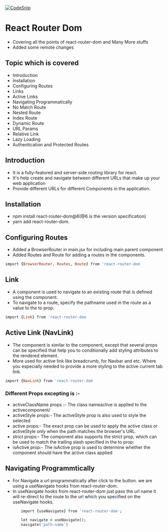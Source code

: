 [![CodeSnip](https://img.shields.io/website?label=CodeSnip&style=for-the-badge&url=https://snipacode.netlify.app/)](https://snipacode.netlify.app/)

# React Router Dom

<!-- Your Instgram for CodeSnippets

<a href="https://snipacode.netlify.app/" target="_blank">
<img src="https://github.com/singhkunal2050/CodeSnip/blob/master/docs/SnipACode.png?raw=true" alt=singhkunal2050-cover style="margin-bottom: 5px;" />
</a> -->

<!-- ![NodeJS](https://img.shields.io/badge/node.js-6DA55F?style=for-the-badge&logo=node.js&logoColor=white)
![React](https://img.shields.io/badge/react-%2320232a.svg?style=for-the-badge&logo=react&logoColor=%2361DAFB)
![TailwindCSS](https://img.shields.io/badge/tailwindcss-%2338B2AC.svg?style=for-the-badge&logo=tailwind-css&logoColor=white)
![Next JS](https://img.shields.io/badge/Next-black?style=for-the-badge&logo=next.js&logoColor=white)
![GraphQL](https://img.shields.io/badge/-GraphQL-E10098?style=for-the-badge&logo=graphql&logoColor=white)
![Redux](https://img.shields.io/badge/redux-%23593d88.svg?style=for-the-badge&logo=redux&logoColor=white) -->

- Covering all the points of react-router-dom and Many More stuffs
- Added some remote changes

## Topic which is covered

- Introduction
- Installation
- Configuring Routes
- Links
- Active Links
- Navigating Programmatically
- No Match Route
- Nested Route
- Index Route
- Dynamic Route
- URL Params
- Relative Link
- Lazy Loading
- Authentication and Protected Routes

## Introduction

- It is a fully-featured and server-side routing library for react.
- It's help create and navigate between different URLs that make up your web application
- Provide different URLs for different Components in the application.

## Installation

- npm install react-router-dom@6(@6 is the version specification)
- yarn add react-router-dom.

## Configuring Routes

- Added a BrowserRouter in main.jsx for including main parent component
- Added Routes and Route for adding a routes in the components.

```ruby
import {BrowserRouter, Routes, Route} from 'react-router-dom
```

## Link

- A <Link> component is used to navigate to an <indexentry content=" component:about"> existing route that is defined using the <Route> component.
- To navigate to a route, specify the pathname used in the route as a value to the to prop.

```ruby
import {Link} from 'react-router-dom
```

## Active Link (NavLink)

- The <NavLink> component is similar to the <Link> component, except that several props can be specified that help you to conditionally add styling attributes to the rendered element.
- More used for active link like breadcrumb, for Navbar and etc. Where you especially needed to provide a more styling to the active current tab link.

```ruby
import {NavLink} from 'react-router-dom
```

### Different Props excepting is :-

- activeClassName props :- The class nameactive is applied to the active<NavLink>component/
- activeStyle props:- The activeStyle prop is also used to style the selected <NavLink>
- active props:- The exact prop can be used to apply the active class or activeStyle only when the path matches the browser's URL.
- strict props:- The <NavLink> component also supports the strict prop, which can be used to match the trailing slash specified in the to prop:
- isActive prop:- The isActive prop is used to determine whether the <NavLink> component should have the active class applied

## Navigating Programmtically

- For Navigate a url programmatically after click to the button. we are using a useNavigate hooks from react-router-dom.
- In useNavigate hooks from react-router-dom just pass the url name it will re-direct to the route to the url which you specified on the useNavigate hooks.

```ruby
       import {useNavigate} from 'react-router-dom';

       let navigate = useNavigate();
       navigate('path-name')
```
